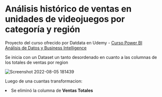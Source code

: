 # Análisis histórico de ventas en unidades de videojuegos por categoría y región


Proyecto del curso ofrecido por Datdata en Udemy - [Curso Power BI Análisis de Datos y Business Intelligence](https://www.udemy.com/course/power-bi-analisis-datos-business-intelligence/)


Se inicia con un Dataset un tanto desordenado en cuanto a las columnas de los totales de ventas por region

![Screenshot 2022-08-05 181439](https://user-images.githubusercontent.com/78714438/183210524-a6b04603-997f-4b2c-9b63-6097d94b4691.png)

Luego de una cuantas transformacion:

<li>Se eliminó la columna de <strong>Ventas Totales</strong>

